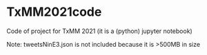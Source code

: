 # TxMM2021code
Code of project for TxMM 2021 (it is a (python) jupyter notebook)

Note: tweetsNinE3.json is not included because it is >500MB in size